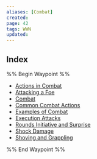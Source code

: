 ```yaml
---
aliases: [Combat]
created: 
page: 42
tags: WWN
updated: 
---
```





## Index

%% Begin Waypoint %%
- [Actions in Combat](./Actions%20in%20Combat.md)
- [Attacking a Foe](./Attacking%20a%20Foe.md)
- [Combat](./Combat.md)
- [Common Combat Actions](./Common%20Combat%20Actions.md)
- [Examples of Combat](./Examples%20of%20Combat.md)
- [Execution Attacks](./Execution%20Attacks.md)
- [Rounds Initiative and Surprise](./Rounds%20Initiative%20and%20Surprise.md)
- [Shock Damage](./Shock%20Damage.md)
- [Shoving and Grappling](./Shoving%20and%20Grappling.md)

%% End Waypoint %%